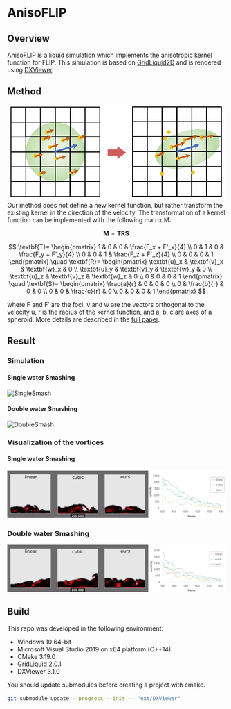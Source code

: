 # AnisoFLIP
## Overview
AnisoFLIP is a liquid simulation which implements the anisotropic kernel function for FLIP. This simulation is based on <A href="https://github.com/jklee95/GridLiquid2D">GridLiquid2D</A> and is rendered using <A href="https://github.com/jklee95/DXViewer">DXViewer</A>.

## Method
![KernelDeformation](docs/images/KernelDeformation.png)
Our method does not define a new kernel function, but rather transform the existing kernel in the direction of the velocity. The transformation of a kernel function can be implemented with the following matrix M:

$$
\textbf{M} = \textbf{TRS}
$$

$$
\textbf{T}=
    \begin{pmatrix}
    1 & 0 & 0 & \frac{F_x + F'_x}{4} \\
    0 & 1 & 0 & \frac{F_y + F'_y}{4} \\
    0 & 0 & 1 & \frac{F_z + F'_z}{4} \\
    0 & 0 & 0 & 1 
    \end{pmatrix}
    \quad
    \textbf{R}=
    \begin{pmatrix}
    \textbf{u}_x & \textbf{v}_x & \textbf{w}_x & 0 \\
    \textbf{u}_y & \textbf{v}_y & \textbf{w}_y & 0 \\
    \textbf{u}_z & \textbf{v}_z & \textbf{w}_z & 0 \\
    0 & 0 & 0 & 1 
    \end{pmatrix}
    \quad
    \textbf{S}=
    \begin{pmatrix}
    \frac{a}{r} & 0 & 0 & 0 \\
    0 & \frac{b}{r} & 0 & 0 \\
    0 & 0 & \frac{c}{r} & 0 \\
    0 & 0 & 0 & 1 
    \end{pmatrix}
$$

where F and F′ are the foci, v and w are the vectors orthogonal to the velocity u, r is the
radius of the kernel function, and a, b, c are axes of a spheroid. More details are described in the <A href="https://github.com/jklee95/AnisoFLIP/blob/master/docs/paper.pdf">full paper</A>.

## Result
### Simulation
#### Single water Smashing
![SingleSmash](docs/images/SingleSmash.gif)
####  Double water Smashing
![DoubleSmash](docs/images/DoubleSmash.gif)
### Visualization of the vortices
#### Single water Smashing
![SingleSamsh_curl](docs/images/SingleSmash_curl_plot.gif)
### Double water Smashing
![DoubleSmash_curl](docs/images/DoubleSmash_curl_plot.gif)

## Build
This repo was developed in the following environment:
* Windows 10 64-bit
* Microsoft Visual Studio 2019 on x64 platform (C++14)
* CMake 3.19.0
* GridLiquid 2.0.1
* DXViewer 3.1.0

You should update submodules before creating a project with cmake.

```bash
git submodule update --progress --init -- "ext/DXViewer"
```
